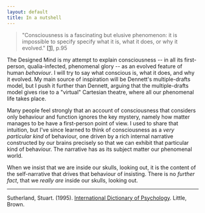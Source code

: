 ```yaml
---
layout: default
title: In a nutshell
---
```


> "Consciousness is a fascinating but elusive phenomenon: it is impossible
> to specify specify what it is, what it does, or why it evolved." [[1]](#sutherland95), p.95

The Designed Mind is my attempt to explain consciousness -- in all its
first-person, qualia-infected, phenomenal glory -- as an evolved feature
of human _behaviour_. I will try to say what conscious is, what it does,
and why it evolved. My main source of inspiration will be Dennett's
multiple-drafts model, but I push it further than Dennett, arguing that
the multiple-drafts model gives rise to a "virtual" Cartesian theatre,
where all our phenomenal life takes place.

Many people feel strongly that an account of consciousness that
considers only behaviour and function ignores the key mystery, namely
how matter manages to be have a first-person point of view. I used to
share that intuition, but I've since learned to think of consciousness
as a _very particular kind_ of behaviour, one driven by a rich internal
narrative constructed by our brains precisely so that we can exhibit
that particular kind of behaviour. The narrative has as its subject
matter our phenomenal world.

When we insist that we are inside our skulls, looking out, it is the
content of the self-narrative that drives that behaviour of insisting.
There is no _further fact_, that we _really are_ inside our skulls,
looking out.

* * *

<a name="sutherland95"></a>Sutherland, Stuart. (1995).
[International Dictionary of Psychology](). Little, Brown.
